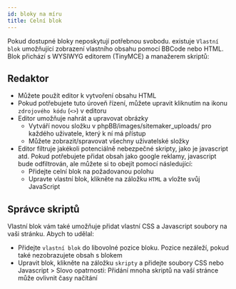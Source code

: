 ```yaml
---
id: bloky na míru
title: Celní blok
---
```


Pokud dostupné bloky neposkytují potřebnou svobodu. existuje `Vlastní blok` umožňující zobrazení vlastního obsahu pomocí BBCode nebo HTML. Blok přichází s WYSIWYG editorem (TinyMCE) a manažerem skriptů:

## Redaktor

- Můžete použít editor k vytvoření obsahu HTML
- Pokud potřebujete tuto úroveň řízení, můžete upravit kliknutím na ikonu `zdrojového kódu` (`<>`) v editoru
- Editor umožňuje nahrát a upravovat obrázky 
    - Vytváří novou složku v phpBB/images/sitemaker_uploads/ pro každého uživatele, který k ní má přístup
    - Můžete zobrazit/spravovat všechny uživatelské složky
- Editor filtruje jakékoli potenciálně nebezpečné skripty, jako je javascript atd. Pokud potřebujete přidat obsah jako google reklamy, javascript bude odfiltrován, ale můžete si to obejít pomocí následující: 
    - Přidejte celní blok na požadovanou polohu
    - Upravte vlastní blok, klikněte na záložku `HTML` a vložte svůj JavaScript

## Správce skriptů

Vlastní blok vám také umožňuje přidat vlastní CSS a Javascript soubory na vaši stránku. Abych to udělal:

- Přidejte `vlastní blok` do libovolné pozice bloku. Pozice nezáleží, pokud také nezobrazujete obsah s blokem
- Upravit blok, klikněte na záložku `skripty` a přidejte soubory CSS nebo Javascript > Slovo opatrnosti: Přidání mnoha skriptů na vaší stránce může ovlivnit časy načítání